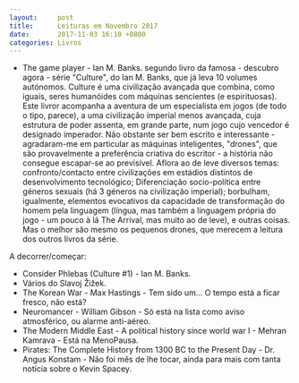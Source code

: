 ```yaml
---
layout:     post
title:      Leituras em Novembro 2017
date:       2017-11-03 16:10 +0800
categories: Livros
---
```



- The game player - Ian M. Banks. segundo livro da famosa - descubro agora -  série "Culture", do Ian M. Banks, que já leva 10 volumes autónomos. Culture é uma civilização avançada que combina, como iguais, seres humanóides com máquinas sencientes (e espirituosas). Este livror acompanha a aventura de um especialista em jogos (de todo o tipo, parece), a uma civilização imperial menos avançada, cuja estrutura de poder assenta, em grande parte, num jogo cujo vencedor é designado imperador. Não obstante ser bem escrito e interessante - agradaram-me em particular as máquinas inteligentes, "drones", que são provavelmente a preferência criativa do escritor - a história não consegue escapar-se ao previsível.  Aflora ao de leve diversos temas: confronto/contacto entre civilizações em estádios distintos de desenvolvimento tecnológico; Diferenciação socio-política entre géneros sexuais (há 3 géneros na civilização imperial); borbulham, igualmente, elementos evocativos da capacidade de transformação do homem pela linguagem (língua, mas também a linguagem própria do jogo - um pouco à lá The Arrival, mas muito ao de leve), e outras coisas. Mas o melhor são mesmo os pequenos drones, que merecem a leitura dos outros livros da série. 

A decorrer/começar: 
- Consider Phlebas (Culture #1) - Ian M. Banks. 
- Vários do Slavoj Žižek.
- The Korean War - Max Hastings - Tem sido um... O tempo está a ficar fresco, não está? 
- Neuromancer - William Gibson - Só está na lista como aviso atmosférico, ou alarme anti-aéreo.
- The Modern Middle East - A political history since world war I - Mehran Kamrava - Está na MenoPausa.
- Pirates: The Complete History from 1300 BC to the Present Day - Dr. Angus Konstam - Não foi mês de lhe tocar, ainda para mais com tanta notícia sobre o Kevin Spacey. 

